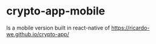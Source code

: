 # crypto-app-mobile
Is a mobile version built in react-native of https://ricardo-we.github.io/crypto-app/

